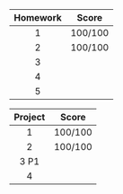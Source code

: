 | Homework | Score   |
| :---: | :---: |
| 1  |100/100|
| 2  |100/100|
| 3  |    |
| 4  |    |
| 5  |    |

| Project   | Score   |
| :---: | :---: |
| 1  |100/100|
| 2  |100/100|
| 3 P1 |    |
| 4  |    |
